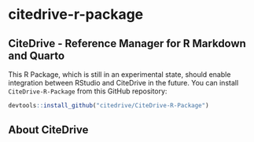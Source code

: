 # citedrive-r-package

## CiteDrive - Reference Manager for R Markdown and Quarto

This R Package, which is still in an experimental state, should enable integration between RStudio and CiteDrive in the future. You can install `CiteDrive-R-Package` from this GitHub repository:

``` r
devtools::install_github("citedrive/CiteDrive-R-Package")
```


## About CiteDrive 
